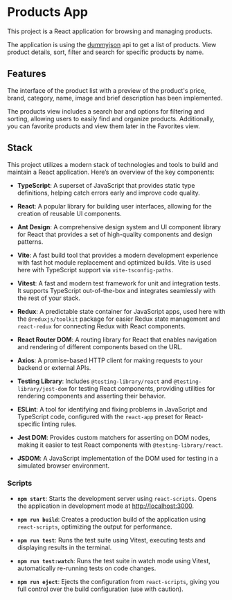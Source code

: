 # Products App

This project is a React application for browsing and managing products.

The application is using the [dummyjson](https://dummyjson.com/) api to get a list of products. View product details, sort, filter and search for specific products by name.

## Features

The interface of the product list with a preview of the product's price, brand, category, name, image and brief description has been implemented.

The products view includes a search bar and options for filtering and sorting, allowing users to easily find and organize products. Additionally, you can favorite products and view them later in the Favorites view.

## Stack

This project utilizes a modern stack of technologies and tools to build and maintain a React application. Here’s an overview of the key components:

- **TypeScript**: A superset of JavaScript that provides static type definitions, helping catch errors early and improve code quality.

- **React**: A popular library for building user interfaces, allowing for the creation of reusable UI components.

- **Ant Design**: A comprehensive design system and UI component library for React that provides a set of high-quality components and design patterns.

- **Vite**: A fast build tool that provides a modern development experience with fast hot module replacement and optimized builds. Vite is used here with TypeScript support via `vite-tsconfig-paths`.

- **Vitest**: A fast and modern test framework for unit and integration tests. It supports TypeScript out-of-the-box and integrates seamlessly with the rest of your stack.

- **Redux**: A predictable state container for JavaScript apps, used here with the `@reduxjs/toolkit` package for easier Redux state management and `react-redux` for connecting Redux with React components.

- **React Router DOM**: A routing library for React that enables navigation and rendering of different components based on the URL.

- **Axios**: A promise-based HTTP client for making requests to your backend or external APIs.

- **Testing Library**: Includes `@testing-library/react` and `@testing-library/jest-dom` for testing React components, providing utilities for rendering components and asserting their behavior.

- **ESLint**: A tool for identifying and fixing problems in JavaScript and TypeScript code, configured with the `react-app` preset for React-specific linting rules.

- **Jest DOM**: Provides custom matchers for asserting on DOM nodes, making it easier to test React components with `@testing-library/react`.

- **JSDOM**: A JavaScript implementation of the DOM used for testing in a simulated browser environment.

### Scripts

- **`npm start`**: Starts the development server using `react-scripts`. Opens the application in development mode at [http://localhost:3000](http://localhost:3000).

- **`npm run build`**: Creates a production build of the application using `react-scripts`, optimizing the output for performance.

- **`npm run test`**: Runs the test suite using Vitest, executing tests and displaying results in the terminal.

- **`npm run test:watch`**: Runs the test suite in watch mode using Vitest, automatically re-running tests on code changes.

- **`npm run eject`**: Ejects the configuration from `react-scripts`, giving you full control over the build configuration (use with caution).
